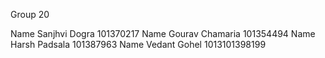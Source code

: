 Group 20

Name Sanjhvi Dogra 101370217
Name Gourav Chamaria 101354494
Name Harsh Padsala 101387963
Name Vedant Gohel 1013101398199
